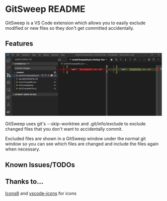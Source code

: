 # GitSweep README

GitSweep is a VS Code extension which allows you to easily exclude modified or new files so they don't get committed accidentally. 

## Features

![gitsweep in action](images/gitSweep.gif)

GitSweep uses git's --skip-worktree and .git/info/exclude to exclude changed files that you don't want to accidentally commit.

Excluded files are shown in a GitSweep window under the normal git window so you can see which files are changed and include the files again when necessary.

<!-- TODO config for skip-worktree or assume-unchanged
## Extension Settings

This extension contributes the following settings:

* `myExtension.enable`: enable/disable this extension
* `myExtension.thing`: set to `blah` to do something
-->
## Known Issues/TODOs

## Thanks to...
[Icons8](https://icons8.com) and [vscode-icons](https://github.com/microsoft/vscode-icons) for icons